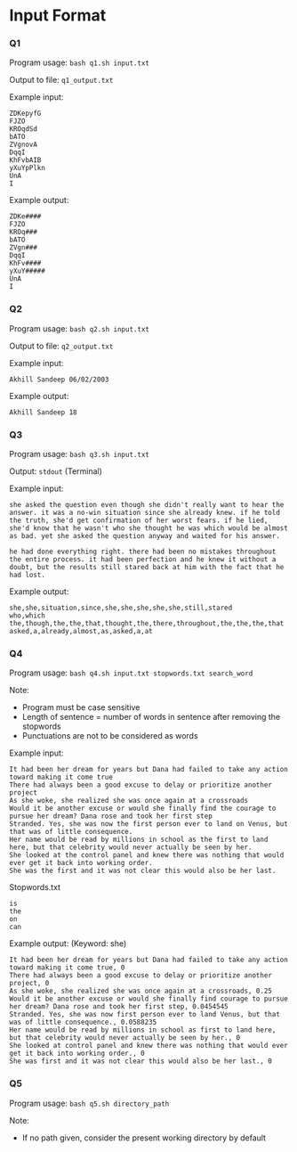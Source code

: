 # Input Format

### Q1

Program usage: `bash q1.sh input.txt`

Output to file: `q1_output.txt`

Example input: 

```
ZDKepyfG
FJZO
KROqdSd
bATO
ZVgnovA
DqqI
KhFvbAIB
yXuYpPlkn
UnA
I
```

Example output:

```
ZDKe####
FJZO
KROq###
bATO
ZVgn###
DqqI
KhFv####
yXuY#####
UnA
I
```

### Q2

Program usage: `bash q2.sh input.txt `

Output to file: `q2_output.txt`

Example input:

```
Akhill Sandeep 06/02/2003
```

Example output:

```
Akhill Sandeep 18
```

### Q3

Program usage: `bash q3.sh input.txt `

Output: `stdout` (Terminal)

Example input:

```
she asked the question even though she didn't really want to hear the answer. it was a no-win situation since she already knew. if he told the truth, she'd get confirmation of her worst fears. if he lied, she'd know that he wasn't who she thought he was which would be almost as bad. yet she asked the question anyway and waited for his answer.

he had done everything right. there had been no mistakes throughout the entire process. it had been perfection and he knew it without a doubt, but the results still stared back at him with the fact that he had lost.
```

Example output:

```
she,she,situation,since,she,she,she,she,she,still,stared
who,which
the,though,the,the,that,thought,the,there,throughout,the,the,the,that
asked,a,already,almost,as,asked,a,at
```

### Q4 

Program usage: `bash q4.sh input.txt stopwords.txt search_word`

Note: 

- Program must be case sensitive
- Length of sentence = number of words in sentence after removing the stopwords
- Punctuations are not to be considered as words 

Example input:

```
It had been her dream for years but Dana had failed to take any action toward making it come true
There had always been a good excuse to delay or prioritize another project
As she woke, she realized she was once again at a crossroads
Would it be another excuse or would she finally find the courage to pursue her dream? Dana rose and took her first step
Stranded. Yes, she was now the first person ever to land on Venus, but that was of little consequence. 
Her name would be read by millions in school as the first to land here, but that celebrity would never actually be seen by her.
She looked at the control panel and knew there was nothing that would ever get it back into working order. 
She was the first and it was not clear this would also be her last.
```

Stopwords.txt

```
is
the
on
can
```

Example output: (Keyword: she)

```
It had been her dream for years but Dana had failed to take any action toward making it come true, 0
There had always been a good excuse to delay or prioritize another project, 0
As she woke, she realized she was once again at a crossroads, 0.25
Would it be another excuse or would she finally find courage to pursue her dream? Dana rose and took her first step, 0.0454545
Stranded. Yes, she was now first person ever to land Venus, but that was of little consequence., 0.0588235
Her name would be read by millions in school as first to land here, but that celebrity would never actually be seen by her., 0
She looked at control panel and knew there was nothing that would ever get it back into working order., 0
She was first and it was not clear this would also be her last., 0
```

### Q5

Program usage: `bash q5.sh directory_path`

Note:
- If no path given, consider the present working directory by default